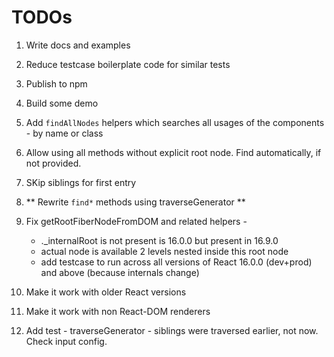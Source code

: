 # TODOs

1. Write docs and examples
2. Reduce testcase boilerplate code for similar tests
3. Publish to npm
4. Build some demo

5. Add `findAllNodes` helpers which searches all usages of the components - by name or class
6. Allow using all methods without explicit root node. Find automatically, if not provided.
7. SKip siblings for first entry
8. ** Rewrite `find*` methods using traverseGenerator **

6. Fix getRootFiberNodeFromDOM and related helpers -
   - .\_internalRoot is not present is 16.0.0 but present in 16.9.0
   - actual node is available 2 levels nested inside this root node
   - add testcase to run across all versions of React 16.0.0 (dev+prod) and above (because internals change)

7. Make it work with older React versions
8. Make it work with non React-DOM renderers

9. Add test - traverseGenerator - siblings were traversed earlier, not now. Check input config.

